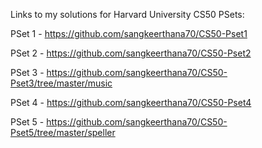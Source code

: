Links to my solutions for Harvard University CS50 PSets:

PSet 1 - https://github.com/sangkeerthana70/CS50-Pset1

PSet 2 - https://github.com/sangkeerthana70/CS50-Pset2

PSet 3 - https://github.com/sangkeerthana70/CS50-Pset3/tree/master/music

PSet 4 - https://github.com/sangkeerthana70/CS50-Pset4

PSet 5 - https://github.com/sangkeerthana70/CS50-Pset5/tree/master/speller
